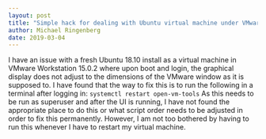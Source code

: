 ```yaml
---
layout: post
title: "Simple hack for dealing with Ubuntu virtual machine under VMware Workstation not using dynamic resolution"
author: Michael Ringenberg
date: 2019-03-04
---
```


I have an issue with a fresh Ubuntu 18.10 install as a virtual machine in
VMware Workstation 15.0.2 where upon boot and login, the graphical display
does not adjust to the dimensions of the VMware window as it is supposed to.
I have found that the way to fix this is to run the following in a terminal
after logging in:
```systemctl restart open-vm-tools```
As this needs to be run as superuser and after the UI is running, I have not
found the appropriate place to do this or what script order needs to be
adjusted in order to fix this permanently. However, I am not too bothered by
having to run this whenever I have to restart my virtual machine.
